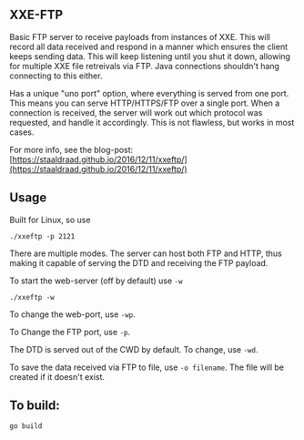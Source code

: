 XXE-FTP
----

Basic FTP server to receive payloads from instances of XXE. This will record all data received and respond in a manner which ensures the client keeps sending data. This will keep listening until you shut it down, allowing for multiple XXE file retreivals via FTP. Java connections shouldn't hang connecting to this either.

Has a unique "uno port" option, where everything is served from one port. This means you can serve HTTP/HTTPS/FTP over a single port. When a connection is received, the server will work out which protocol was requested, and handle it accordingly. This is not flawless, but works in most cases.

For more info, see the blog-post: [https://staaldraad.github.io/2016/12/11/xxeftp/](https://staaldraad.github.io/2016/12/11/xxeftp/)

## Usage

Built for Linux, so use

```
./xxeftp -p 2121
```

There are multiple modes. The server can host both FTP and HTTP, thus making it capable of serving the DTD and receiving the FTP payload.

To start the web-server (off by default) use `-w`

```
./xxeftp -w
```

To change the web-port, use `-wp`.

To Change the FTP port, use `-p`.

The DTD is served out of the CWD by default. To change, use `-wd`.

To save the data received via FTP to file, use `-o filename`. The file will be created if it doesn't exist.


## To build:

```
go build
```
